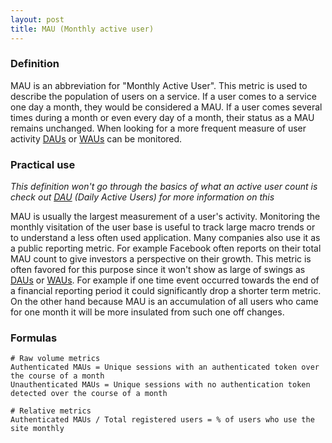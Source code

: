 ```yaml
---
layout: post
title: MAU (Monthly active user)
---
```


### Definition

MAU is an abbreviation for "Monthly Active User". This metric is used to describe the population of users on a service. If a user comes to a service one day a month, they would be considered a MAU. If a user comes several times during a month or even every day of a month, their status as a MAU remains unchanged. When looking for a more frequent measure of user activity [DAUs](/definition/dau) or [WAUs](/definition/wau) can be monitored.

### Practical use
*This definition won't go through the basics of what an active user count is check out [DAU](/definition/dau) (Daily Active Users) for more information on this*


MAU is usually the largest measurement of a user's activity. Monitoring the monthly visitation of the user base is useful to track large macro trends or to understand a less often used application. Many companies also use it as a public reporting metric. For example Facebook often reports on their total MAU count to give investors a perspective on their growth. This metric is often favored for this purpose since it won't show as large of swings as [DAUs](/definition/dau) or [WAUs](/definition/wau). For example if one time event occurred towards the end of a financial reporting period it could significantly drop a shorter term metric. On the other hand because MAU is an accumulation of all users who came for one month it will be more insulated from such one off changes.

### Formulas

    # Raw volume metrics
    Authenticated MAUs = Unique sessions with an authenticated token over the course of a month
    Unauthenticated MAUs = Unique sessions with no authentication token detected over the course of a month

    # Relative metrics
    Authenticated MAUs / Total registered users = % of users who use the site monthly
